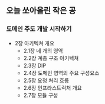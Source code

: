## 오늘 쏘아올린 작은 공

### 도메인 주도 개발 시작하기
- 2장 아키텍쳐 개요
    - 2.1장 네 개의 영역
    - 2.2장 계층 구조 아키텍쳐
    - 2.3장 DIP
    - 2.4장 도메인 영역의 주요 구성요소
    - 2.5장 요청 처리 흐름
    - 2.6장 인프라스트럭처 개요
    - 2.7장 모듈 구성
